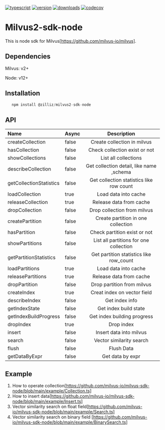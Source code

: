 [![typescript](https://badges.aleen42.com/src/typescript.svg)](https://badges.aleen42.com/src/typescript.svg)
[![version](https://img.shields.io/npm/v/@zilliz/milvus2-sdk-node)](https://img.shields.io/npm/v/@zilliz/milvus2-sdk-node)
[![downloads](https://img.shields.io/npm/dw/@zilliz/milvus2-sdk-node)](https://img.shields.io/npm/dw/@zilliz/milvus2-sdk-node)
[![codecov](https://codecov.io/gh/milvus-io/milvus-sdk-node/branch/v2.x/graph/badge.svg?token=Zu5FwWstwI)](https://codecov.io/gh/milvus-io/milvus-sdk-node)

# Milvus2-sdk-node

This is node sdk for Milvus[https://github.com/milvus-io/milvus].

## Dependencies

Milvus: v2+

Node: v12+

## Installation

```javascript
   npm install @zilliz/milvus2-sdk-node
```

## API

| Name                    | Async |               Description                |
| :---------------------- | :---- | :--------------------------------------: |
| createCollection        | false |       Create collection in milvus        |
| hasCollection           | false |      Check collection exist or not       |
| showCollections         | false |           List all collections           |
| describeCollection      | false | Get collection detail, like name ,schema |
| getCollectionStatistics | false | Get collection statistics like row count |
| loadCollection          | true  |           Load data into cache           |
| releaseCollection       | true  |         Release data from cache          |
| dropCollection          | false |       Drop collection from milvus        |
| createPartition         | false |    Create partition in one collection    |
| hasPartition            | false |       Check partition exist or not       |
| showPartitions          | false |  List all partitions for one collection  |
| getPartitionStatistics  | false | Get partition statistics like row_count  |
| loadPartitions          | true  |           Load data into cache           |
| releasePartitions       | true  |         Release data from cache          |
| dropPartition           | false |        Drop partition from milvus        |
| createIndex             | true  |       Creat index on vector field        |
| describeIndex           | false |              Get index info              |
| getIndexState           | false |          Get index build state           |
| getIndexBuildProgress   | false |       Get index building progress        |
| dropIndex               | true  |                Drop index                |
| insert                  | false |         Insert data into milvus          |
| search                  | false |         Vector similarity search         |
| flush                   | false |                Flush Data                |
| getDataByExpr           | false |             Get data by expr             |

## Example

1. How to operate collection[https://github.com/milvus-io/milvus-sdk-node/blob/main/example/Collection.ts]
2. How to insert data[https://github.com/milvus-io/milvus-sdk-node/blob/main/example/Insert.ts]
3. Vector similarity search on float field[https://github.com/milvus-io/milvus-sdk-node/blob/main/example/Search.ts]
4. Vector similarity search on binary field [https://github.com/milvus-io/milvus-sdk-node/blob/main/example/BinarySearch.ts]
